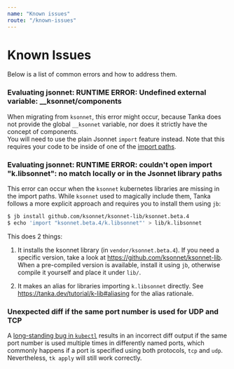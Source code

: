 ```yaml
---
name: "Known issues"
route: "/known-issues"
---
```


# Known Issues

Below is a list of common errors and how to address them.

### Evaluating jsonnet: RUNTIME ERROR: Undefined external variable: \_\_ksonnet/components

When migrating from `ksonnet`, this error might occur, because Tanka does not
provide the global `__ksonnet` variable, nor does it strictly have the concept
of components.  
You will need to use the plain Jsonnet `import` feature instead. Note that this
requires your code to be inside of one of the
[import paths](directory-structure.md/#import-paths).

### Evaluating jsonnet: RUNTIME ERROR: couldn't open import "k.libsonnet": no match locally or in the Jsonnet library paths

This error can occur when the `ksonnet` kubernetes libraries are missing in the
import paths. While `ksonnet` used to magically include them, Tanka follows a
more explicit approach and requires you to install them using `jb`:

```bash
$ jb install github.com/ksonnet/ksonnet-lib/ksonnet.beta.4
$ echo 'import "ksonnet.beta.4/k.libsonnet"' > lib/k.libsonnet
```

This does 2 things:

1) It installs the ksonnet library (in `vendor/ksonnet.beta.4`).
If you need a specific version, take a look at
https://github.com/ksonnet/ksonnet-lib. When a pre-compiled version is
available, install it using `jb`, otherwise compile it yourself and place it
under `lib/`.

2) It makes an alias for libraries importing `k.libsonnet` directly. See
https://tanka.dev/tutorial/k-lib#aliasing for the alias rationale.

### Unexpected diff if the same port number is used for UDP and TCP

A
[long-standing bug in `kubectl`](https://github.com/kubernetes/kubernetes/issues/39188)
results in an incorrect diff output if the same port number is used multiple
times in differently named ports, which commonly happens if a port is specified
using both protocols, `tcp` and `udp`. Nevertheless, `tk apply` will still work
correctly.
